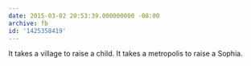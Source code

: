 ```yaml
---
date: 2015-03-02 20:53:39.000000000 -08:00
archive: fb
id: '1425358419'
---
```


It takes a village to raise a child. It takes a metropolis to raise a Sophia.
